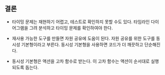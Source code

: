 ## 결론

- 타이밍 문제는 재현하기 어렵고, 테스트로 확인하지 못할 수도 있다. 타임라인 다이어그램을 그려 분석하고 타이밍 문제를 확인하여야 한다.

- 재사용 가능한 도구를 만들면 자원 공유에 도움이 된다. 자원 공유를 위한 도구를 동시성 기본형이라고 부른다. 동시성 기본형을 사용하면 코드가 더 깨끗하고 단순해진다.

- 동시성 기본형은 액션을 고차 함수로 받는다. 이 고차 함수는 액션이 순서대로 실행되도록 돕는다.
